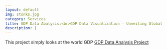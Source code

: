 ```yaml
---
layout: default
img: stonks.jpg
category: Services
title: GDP Data Abalysis:<br>GDP Data Visualization - Unveiling Global Economic Insights
description: |
---
```

  This project simply looks at the world GDP [GDP Data Analysis Project](https://github.com/Barakacalvin/GDP-Data-Analysis)

